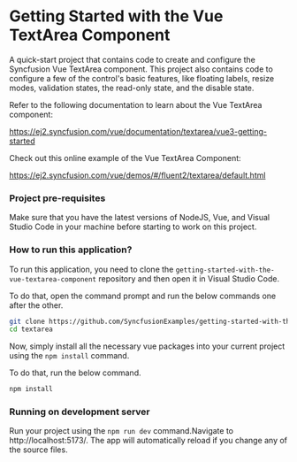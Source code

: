 # Getting Started with the Vue TextArea Component
A quick-start project that contains code to create and configure the Syncfusion Vue TextArea component. This project also contains code to configure a few of the control's basic features, like floating labels, resize modes, validation states, the read-only state, and the disable state.
 
Refer to the following documentation to learn about the Vue TextArea component:

https://ej2.syncfusion.com/vue/documentation/textarea/vue3-getting-started

Check out this online example of the Vue TextArea Component:

https://ej2.syncfusion.com/vue/demos/#/fluent2/textarea/default.html

### Project pre-requisites
Make sure that you have the latest versions of NodeJS, Vue, and Visual Studio Code in your machine before starting to work on this project.

### How to run this application?
To run this application, you need to clone the `getting-started-with-the-vue-textarea-component` repository and then open it in Visual Studio Code. 

To do that, open the command prompt and run the below commands one after the other.

```bash
git clone https://github.com/SyncfusionExamples/getting-started-with-the-vue-textarea-component/ textarea
cd textarea
```

Now, simply install all the necessary vue packages into your current project using the `npm install` command.

To do that, run the below command.

```bash
npm install
```
### Running on development server

Run your project using the `npm run dev` command.Navigate to http://localhost:5173/. The app will automatically reload if you change any of the source files.

